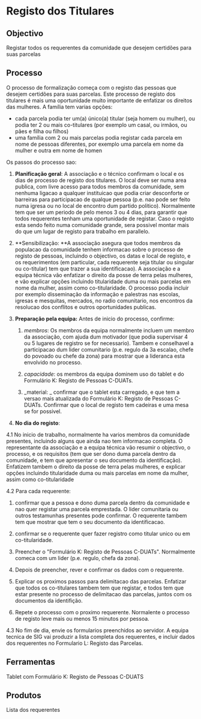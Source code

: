 # Registo dos Titulares

## Objectivo

Registar todos os requerentes da comunidade que desejem certidões para suas parcelas

## Processo

O processo de formalização começa com o registo das pessoas que desejem certidões para suas parcelas. Este processo de registo dos titulares é mais uma oportunidade muito importante de enfatizar os direitos das mulheres. A família tem varias opções:

* cada parcela podia ter um\(a\) único\(a\) titular \(seja homem ou mulher\), ou podia ter 2 ou mais co-titulares \(por exemplo um casal, ou irmãos, ou pães e filha ou filhos\)
* uma família com 2 ou mais parcelas podia registar cada parcela em nome de pessoas diferentes, por exemplo uma parcela em nome da mulher e outra em nome de homen

Os passos do processo sao:

1. **Planificação geral**: A associação e o técnico confirmam o local e os dias de processo de registo dos titulares. O local deve ser numa area publica, com livre acesso para todos membros da comunidade, sem nenhuma ligacao a qualquer instituicao que podia criar desconforte or barreiras para participacao de qualque pessoa \(p.e. nao pode ser feito numa igresa ou no local de encontro dum partido politico\). Normalmente tem que ser um periodo de pelo menos 3 ou 4 dias, para garantir que todos requerentes tenham uma oportunidade de registar. Caso o registo esta sendo feito numa comunidade grande, sera possivel montar mais do que um lugar de registo para trabalho em parallelo.

2. **Sensibilização: **A associação asegura que todos membros da populacao da comunidade tenhem informacao sobre o processo de registo de pessoas, incluindo o objectivo, os datas e local de registo, e os requerimentos \(em particular, cada requerente seja titular ou singular ou co-titular\) tem que trazer a sua identificacao\). A associação e a equipa técnica vão enfatizar o direito da posse de terra pelas mulheres, e vão explicar opções incluindo titularidade duma ou mais parcelas em nome da mulher, assim como co-titularidade. O processo podia incluir por exemplo disseminação da informação e palestras nas escolas, igresas e mesquitas, mercados, no radio comunitario, nos encontros da resolucao dos conflitos e outros  oportunidades publicas.

3. **Preparação pela equipa:** Antes de inicio do processo, confirme:

   1. _membros_: Os membros da equipa normalmente incluem um membro da associação, com ajuda dum motivador \(que podia supervisar 4 ou 5 lugares de registro se for necessario\). Tambem e conselhavel a participacao dum lider comunitario \(p.e. regulo da 3a escalao, chefe do povoado ou chefe da zona\) para mostrar que a lideranca esta envolvido no processo.

   2. _capacidade_: os membros da equipa dominem uso do tablet e do Formulário K: Registo de Pessoas C-DUATs.

   3. _material: _ confirmar que o tablet esta carregado, e que tem a versao mais atualizada do Formulário K: Registo de Pessoas C-DUATs. Confirmar que o local de registo tem cadeiras e uma mesa se for possivel.

4. **No dia do registo**:

4.1 No inicio de trabalho, normalmente ha varios membros da comunidade presentes, incluindo alguns que ainda nao tem informacao completa. O representante da associação e a equipa técnica vão resumir o objectivo, o processo, e os requisitos \(tem que ser dono duma parcela dentro da comunidade, e tem que apresentar o seu documento da identificação\). Enfatizem tambem o direito da posse de terra pelas mulheres, e explicar opções incluindo titularidade duma ou mais parcelas em nome da mulher, assim como co-titularidade

4.2 Para cada requerente:

1. confirmar que a pessoa e dono duma parcela dentro da comunidade e nao quer registar uma parcela emprestada. O lider comunitaria ou outros testamunhas presentes pode confirmar. O requerente tambem tem que mostrar que tem o seu documento da identificacao.

2. confirmar se o requerente quer fazer registro como titular unico ou em co-titularidade.

3. Preencher o "Formulário K: Registo de Pessoas C-DUATs". Normalmente comeca com um lider \(p.e. regulo, chefa da zona\).

4. Depois de preencher, rever e confirmar os dados com o requerente.

5. Explicar os proximos passos para delimitacao das parcelas. Enfatizar que todos os co-titulares tambem tem que registar, e todos tem que estar presente no processo de delimitacao das parcelas, juntos com os documentos da identifição.

6. Repete o processo com o proximo requerente. Normalente o processo de registo leve mais ou menos 15 minutos por pessoa.

4.3 No fim de dia, envie os formularios preenchidos ao servidor. A equipa tecnica de SIG vai produzir a lista completa dos requerentes, e incluir dados dos requerentes no Formulario L: Registo das Parcelas.

## Ferramentas

Tablet com Formulário K: Registo de Pessoas C-DUATS

## Produtos

Lista dos requerentes

